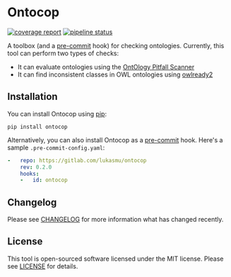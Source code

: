 # Ontocop

[![coverage report](https://gitlab.com/lukasmu/ontocop/badges/master/coverage.svg?style=flat-square)](https://gitlab.com/lukasmu/ontocop/-/commits/master)
[![pipeline status](https://gitlab.com/lukasmu/ontocop/badges/master/pipeline.svg?style=flat-square)](https://gitlab.com/lukasmu/ontocop/-/commits/master)

A toolbox (and a [pre-commit](https://pre-commit.com) hook) for checking ontologies. Currently, this tool can perform two types of checks:
- It can evaluate ontologies using the [OntOlogy Pitfall Scanner](https://oops.linkeddata.es/aboutus.jsp)
- It can find inconsistent classes in OWL ontologies using [owlready2](https://owlready2.readthedocs.io)

## Installation

You can install Ontocop using [pip](https://packaging.python.org/en/latest/tutorials/installing-packages/):

```pip install ontocop```

Alternatively, you can also install Ontocop as a [pre-commit](https://pre-commit.com) hook. Here's a sample `.pre-commit-config.yaml`:

```yaml
-   repo: https://gitlab.com/lukasmu/ontocop
    rev: 0.2.0
    hooks:
    -   id: ontocop
```

## Changelog

Please see [CHANGELOG](CHANGELOG.md) for more information what has changed recently.

## License

This tool is open-sourced software licensed under the MIT license. Please see [LICENSE](LICENSE.md) for details.
